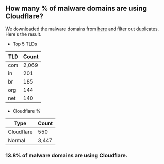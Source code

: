 ## How many % of malware domains are using Cloudflare?


We downloaded the malware domains from [here](https://urlhaus.abuse.ch) and filter out duplicates.
Here's the result.


[//]: # (start replacement)


- Top 5 TLDs

| TLD | Count |
| --- | --- |
| com | 2,069 |
| in | 201 |
| br | 185 |
| org | 144 |
| net | 140 |


- Cloudflare %

| Type | Count |
| --- | --- |
| Cloudflare | 550 |
| Normal | 3,447 |


### 13.8% of malware domains are using Cloudflare.